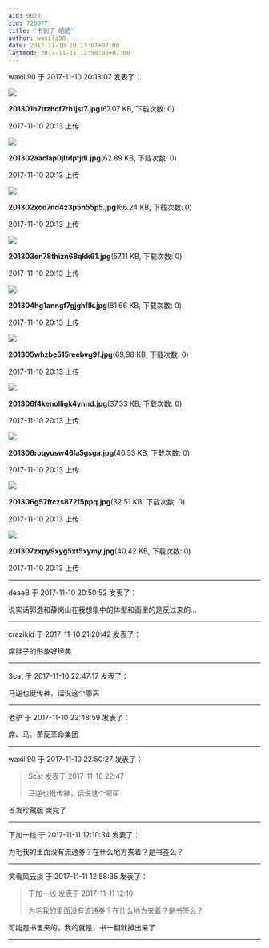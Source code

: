```yaml
---
aid: 9025
zid: 726077
title: '书到了 晒晒'
author: waxili90
date: 2017-11-10 20:13:07+07:00
lastmod: 2017-11-11 12:58:00+07:00
---
```


waxili90 于 2017-11-10 20:13:07 发表了：

![](https://cdn.jsdelivr.net/gh/lzjluzijie/beichao@main/img/201301b7ttzhcf7rh1jst7.jpg)



**201301b7ttzhcf7rh1jst7.jpg**(67.07 KB, 下载次数: 0)



2017-11-10 20:13 上传



![](https://cdn.jsdelivr.net/gh/lzjluzijie/beichao@main/img/201302aaclap0jltdptjdl.jpg)



**201302aaclap0jltdptjdl.jpg**(62.89 KB, 下载次数: 0)



2017-11-10 20:13 上传



![](https://cdn.jsdelivr.net/gh/lzjluzijie/beichao@main/img/201302xcd7nd4z3p5h55p5.jpg)



**201302xcd7nd4z3p5h55p5.jpg**(66.24 KB, 下载次数: 0)



2017-11-10 20:13 上传



![](https://cdn.jsdelivr.net/gh/lzjluzijie/beichao@main/img/201303en78thizn68qkk61.jpg)



**201303en78thizn68qkk61.jpg**(57.11 KB, 下载次数: 0)



2017-11-10 20:13 上传



![](https://cdn.jsdelivr.net/gh/lzjluzijie/beichao@main/img/201304hg1anngf7gjghflk.jpg)



**201304hg1anngf7gjghflk.jpg**(81.66 KB, 下载次数: 0)



2017-11-10 20:13 上传



![](https://cdn.jsdelivr.net/gh/lzjluzijie/beichao@main/img/201305whzbe515reebvg9f.jpg)



**201305whzbe515reebvg9f.jpg**(69.98 KB, 下载次数: 0)



2017-11-10 20:13 上传



![](https://cdn.jsdelivr.net/gh/lzjluzijie/beichao@main/img/201306f4kenolligk4ynnd.jpg)



**201306f4kenolligk4ynnd.jpg**(37.33 KB, 下载次数: 0)



2017-11-10 20:13 上传



![](https://cdn.jsdelivr.net/gh/lzjluzijie/beichao@main/img/201306roqyusw46la5gsga.jpg)



**201306roqyusw46la5gsga.jpg**(40.53 KB, 下载次数: 0)



2017-11-10 20:13 上传



![](https://cdn.jsdelivr.net/gh/lzjluzijie/beichao@main/img/201306g57ftczs872f5ppq.jpg)



**201306g57ftczs872f5ppq.jpg**(32.51 KB, 下载次数: 0)



2017-11-10 20:13 上传



![](https://cdn.jsdelivr.net/gh/lzjluzijie/beichao@main/img/201307zxpy9xyg5xt5xymy.jpg)



**201307zxpy9xyg5xt5xymy.jpg**(40.42 KB, 下载次数: 0)



2017-11-10 20:13 上传

---------

deaeB 于 2017-11-10 20:50:52 发表了：

说实话郭逸和薛岗山在我想象中的体型和画里的是反过来的...

---------

crazikid 于 2017-11-10 21:20:42 发表了：

席胖子的形象好经典

---------

Scat 于 2017-11-10 22:47:17 发表了：

马逆也挺传神，话说这个哪买

---------

老驴 于 2017-11-10 22:48:59 发表了：

席、马、萧反革命集团

---------

waxili90 于 2017-11-10 22:50:27 发表了：

> Scat 发表于 2017-11-10 22:47
> 
> 马逆也挺传神，话说这个哪买



首发珍藏版 卖完了

---------

下加一线 于 2017-11-11 12:10:34 发表了：

为毛我的里面没有流通券？在什么地方夹着？是书签么？

---------

笑看风云淡 于 2017-11-11 12:58:35 发表了：

> 下加一线 发表于 2017-11-11 12:10
> 
> 为毛我的里面没有流通券？在什么地方夹着？是书签么？



可能是书里夹的，我的就是，书一翻就掉出来了

---------

